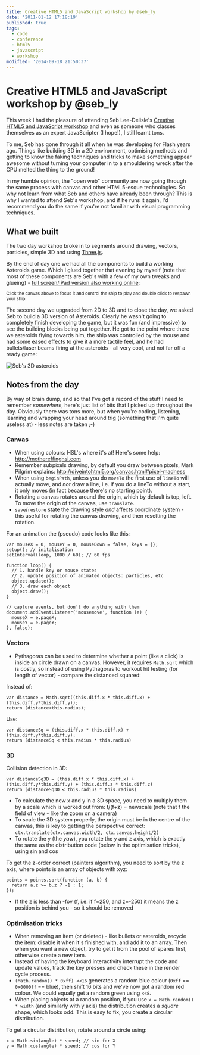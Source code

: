```yaml
---
title: Creative HTML5 and JavaScript workshop by @seb_ly
date: '2011-01-12 17:18:19'
published: true
tags:
  - code
  - conference
  - html5
  - javascript
  - workshop
modified: '2014-09-18 21:50:37'
---
```

# Creative HTML5 and JavaScript workshop by @seb_ly

This week I had the pleasure of attending Seb Lee-Delisle's [Creative HTML5 and JavaScript workshop](http://sebleedelisle.com/training/#creativejs) and even as someone who classes themselves as an expert JavaScripter (I hope!), I still learnt tons.

<!--more-->

To me, Seb has gone through it all when he was developing for Flash years ago. Things like building 3D in a 2D environment, optimising methods and getting to know the faking techniques and tricks to make something appear awesome without turning your computer in to a smouldering wreck after the CPU melted the thing to the ground!

In my humble opinion, the "open web" community are now going through the same process with canvas and other HTML5-esque technologies.  So why not learn from what Seb and others have already been through?  This is why I wanted to attend Seb's workshop, and if he runs it again, I'd recommend you do the same if you're not familiar with visual programming techniques.

## What we built

The two day workshop broke in to segments around drawing, vectors, particles, simple 3D and using [Three.js](https://github.com/mrdoob/three.js/ "mrdoob/three.js - GitHub").

By the end of day one we had all the components to build a working Asteroids game. Which I glued together that evening by myself (note that most of these components are Seb's with a few of my own tweaks and glueing) - [full screen/iPad version also working online](http://rem.io/asteroid.html):

<canvas tabindex="-1" id="asteroids" height="300" width="612"></canvas>
<script src="/demo/asteroids.js"></script>

<small>Click the canvas above to focus it and control the ship to play and double click to respawn your ship.</small>

The second day we upgraded from 2D to 3D and to close the day, we asked Seb to build a 3D version of Asteroids.  Clearly he wasn't going to completely finish developing the game, but it was fun (and impressive) to see the building blocks being put together.  He got to the point where there we asteroids flying towards him, the ship was controlled by the mouse and had some eased effects to give it a more tactile feel, and he had bullets/laser beams firing at the asteroids - all very cool, and not far off a ready game:

![Seb's 3D asteroids](/images/seb-asteroids.jpg)

## Notes from the day

By way of brain dump, and so that I've got a record of the stuff I need to remember *somewhere*, here's just list of bits that I picked up throughout the day. Obviously there was tons more, but when you're coding, listening, learning and wrapping your head around trig (something that I'm quite useless at) - less notes are taken ;-)

### Canvas

- When using colours: HSL's where it's at! Here's some help: http://mothereffinghsl.com
- Remember subpixels drawing, by default you draw between pixels, Mark Pilgrim explains: http://diveintohtml5.org/canvas.html#pixel-madness
- When using `beginPath`, unless you do `moveTo` the first use of `lineTo` will actually move, and *not* draw a line, i.e. if you do a lineTo without a start, it only moves (in fact because there's no starting point).
- Rotating a canvas rotates around the origin, which by default is top, left. To move the origin of the canvas, use `translate`.
- `save`/`restore` state the drawing style *and* affects coordinate system - this useful for rotating the canvas drawing, and then resetting the rotation.

For an animation the (pseudo) code looks like this:

    var mouseX = 0, mouseY = 0, mouseDown = false, keys = {};
    setup(); // initalisation
    setInterval(loop, 1000 / 60); // 60 fps

    function loop() {
      // 1. handle key or mouse states
      // 2. update position of animated objects: particles, etc
      object.update();
      // 3. draw each object
      object.draw();
    }

    // capture events, but don't do anything with them
    document.addEventListener('mousemove', function (e) {
      mouseX = e.pageX;
      mouseY = e.pageY;
    }, false);

### Vectors

- Pythagoras can be used to determine whether a point (like a click) is inside an circle drawn on a canvas. However, it requires `Math.sqrt` which is costly, so instead of using Pythagoras to workout hit testing (for length of vector) - compare the distanced squared:

Instead of:

    var distance = Math.sqrt((this.diff.x * this.diff.x) + (this.diff.y*this.diff.y));
    return (distance<this.radius);

Use:

    var distanceSq = (this.diff.x * this.diff.x) + (this.diff.y*this.diff.y);
    return (distanceSq < this.radius * this.radius)

### 3D

Collision detection in 3D:

    var distanceSq3D = (this.diff.x * this.diff.x) + (this.diff.y*this.diff.y) + (this.diff.z * this.diff.z)
    return (distanceSq3D < this.radius * this.radius)

- To calculate the new x and y in a 3D space, you need to multiply them by a scale which is worked out from: f/(f+z) = newscale (note that f the field of view - like the zoom on a camera)
- To scale the 3D system properly, the origin must be in the centre of the canvas, this is key to getting the perspective correct: `ctx.translate(ctx.canvas.width/2, ctx.canvas.height/2)`
- To rotate the y (the *yaw*), you rotate the y and z axis, which is exactly the same as the distribution code (below in the optimisation tricks), using sin and cos

To get the z-order correct (painters algorithm), you need to sort by the z axis, where points is an array of objects with xyz:

    points = points.sort(function (a, b) {
      return a.z >= b.z ? -1 : 1;
    });

- If the z is less than -fov (f, i.e. if f=250, and z=-250) it means the z position is behind you - so it should be removed

### Optimisation tricks

- When removing an item (or deleted) - like bullets or asteroids, recycle the item: disable it when it's finished with, and add it to an array. Then when you want a new object, try to get it from the pool of spares first, otherwise create a new item.
- Instead of having the keyboard interactivity interrupt the code and update values, track the key presses and check these in the render cycle process.
- `(Math.random() * 0xff) <<16` generates a random blue colour (`0xff` == `0x0000ff` == blue), then shift 16 bits and we've now got a random red colour. We could equally get a random green using `<<8`.
- When placing objects at a random position, if you use `x = Math.random() * width` (and similarly with y axis) the distribution creates a *square* shape, which looks odd. This is easy to fix, you create a circular distribution.

To get a circular distribution, rotate around a circle using:

    x = Math.sin(angle) * speed; // sin for X
    y = Math.cos(angle) * speed; // cos for Y
